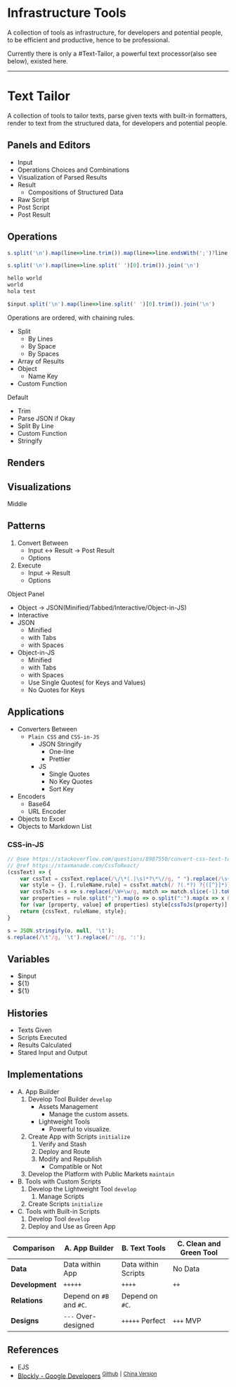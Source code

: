 # Infrastructure Tools

<!-- > 2019-10-10T11:06:10+0800 -->

<!-- Keywords: *Infrastructure Tools*, *Efficient & Productive*, *Being Professional*. -->

A collection of tools as infrastructure, for developers and potential people, to be efficient and productive, hence to be professional.

Currently there is only a #Text-Tailor,
a powerful text processor(also see below),
existed here.

---
# Text Tailor

<!-- > 2019-10-08T10:16:13+0800 -->

A collection of tools to tailor texts, parse given texts with built-in formatters, render to text from the structured data, for developers and potential people.

## Panels and Editors

- Input
- Operations Choices and Combinations
- Visualization of Parsed Results
- Result
	- Compositions of Structured Data
- Raw Script
- Post Script
- Post Result

## Operations

```js
s.split('\n').map(line=>line.trim()).map(line=>line.endsWith(';')?line.substr(0, line.length -1 ): line).join('\n')

s.split('\n').map(line=>line.split(' ')[0].trim()).join('\n')

hello world
world
hola test

$input.split('\n').map(line=>line.split(' ')[0].trim()).join('\n')
```

Operations are ordered, with chaining rules.

- Split
	- By Lines
	- By Space
	- By Spaces
- Array of Results
- Object
	- Name Key
- Custom Function

Default

- Trim
- Parse JSON if Okay
- Split By Line
- Custom Function
- Stringify


## Renders

## Visualizations

Middle

## Patterns

1. Convert Between
	- Input <-> Result -> Post Result
	- Options
1. Execute
	- Input -> Result
	- Options

Object Panel

- Object -> JSON(Minified/Tabbed/Interactive/Object-in-JS)
- Interactive
- JSON
	- Minified
	- with Tabs
	- with Spaces
- Object-in-JS
	- Minified
	- with Tabs
	- with Spaces
	- Use Single Quotes( for Keys and Values)
	- No Quotes for Keys

## Applications

- Converters Between
	- `Plain CSS` and `CSS-in-JS`
		- JSON Stringify
			- One-line
			- Prettier
		- JS
			- Single Quotes
			- No Key Quotes
			- Sort Key
- Encoders
	- Base64
	- URL Encoder
- Objects to Excel
- Objects to Markdown List

### CSS-in-JS

```js
// @see https://stackoverflow.com/questions/8987550/convert-css-text-to-javascript-object
// @ref https://staxmanade.com/CssToReact/
(cssText) => {
    var cssTxt = cssText.replace(/\/\*(.|\s)*?\*\//g, " ").replace(/\s+/g, " ");
    var style = {}, [,ruleName,rule] = cssTxt.match(/ ?(.*?) ?{([^}]*)}/)||[,,cssTxt];
    var cssToJs = s => s.replace(/\W+\w/g, match => match.slice(-1).toUpperCase());
    var properties = rule.split(";").map(o => o.split(":").map(x => x && x.trim()));
    for (var [property, value] of properties) style[cssToJs(property)] = value;
    return {cssText, ruleName, style};
}

s = JSON.stringify(o, null, '\t');
s.replace(/\t"/g, '\t').replace(/":/g, ':');
```

## Variables

- $input
- ${1}
- ${1}

## Histories

- Texts Given
- Scripts Executed
- Results Calculated
- Stared Input and Output


## Implementations

<!-- > 2019-10-08T14:14:12+0800 -->

- A. App Builder
	1. Develop Tool Builder `develop`
		- Assets Management
			- Manage the custom assets.
		- Lightweight Tools
			- Powerful to visualize.
	1. Create App with Scripts `initialize`
		1. Verify and Stash
		1. Deploy and Route
		1. Modify and Republish
			- Compatible or Not
	1. Develop the Platform with Public Markets `maintain`
- B. Tools with Custom Scripts
	1. Develop the Lightweight Tool `develop`
		1. Manage Scripts
	1. Create Scripts `initialize`
- C. Tools with Built-in Scripts
	1. Develop Tool `develop`
	1. Deploy and Use as Green App


| Comparison | A. App Builder | B. Text Tools | C. Clean and Green Tool |
|  --- | --- | --- | --- |
| **Data** | Data within App | Data within Scripts | No Data |
| **Development** | `+++++` | `++++` | `++` |
| **Relations** | Depend on `#B` and `#C`. | Depend on `#C`. | |
| **Designs** | `---` Over-designed | `+++++` Perfect | `+++` MVP |



## References

- EJS
- [Blockly - Google Developers](https://developers.google.com/blockly/)
<sup>[Github](https://github.com/google/blockly)</sup>
<sup>|</sup>
<sup>[China Version](https://developers.google.cn/blockly)</sup>
